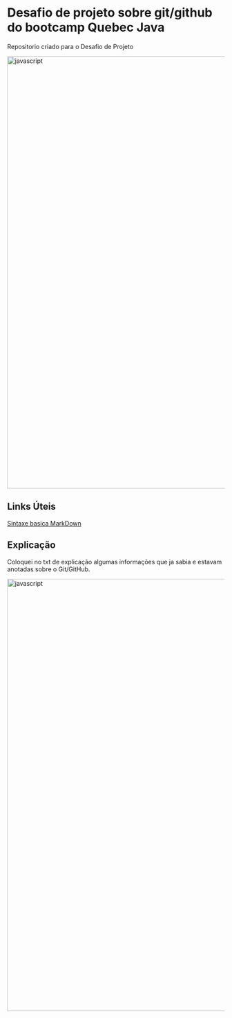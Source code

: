 # Desafio de projeto sobre git/github do bootcamp Quebec Java
Repositorio criado para o Desafio de Projeto

<img align="center" src="https://user-images.githubusercontent.com/73097560/115834477-dbab4500-a447-11eb-908a-139a6edaec5c.gif" alt="javascript" width="1000"/>

## Links Úteis
[Sintaxe basica MarkDown](https://www.markdownguide.org/basic-syntax/)

## Explicação
Coloquei no txt de explicação algumas informações que ja sabia e estavam anotadas sobre o Git/GitHub.

<img align="center" src="https://user-images.githubusercontent.com/73097560/115834477-dbab4500-a447-11eb-908a-139a6edaec5c.gif" alt="javascript" width="1000"/>

